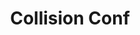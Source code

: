 ---
title: Collision Conf
href: https://collisionconf.com/
avatar: ./avatar.jpeg
attendantIds:
  - dennis-hills
country: Canada
city: Toronto
---
